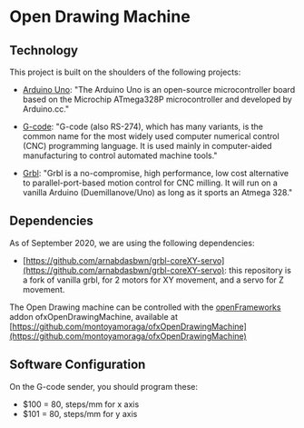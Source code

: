 # Open Drawing Machine

## Technology

This project is built on the shoulders of the following projects:

* [Arduino Uno](https://en.wikipedia.org/wiki/Arduino_Uno): "The Arduino Uno is an open-source microcontroller board based on the Microchip ATmega328P microcontroller and developed by Arduino.cc."

* [G-code](https://en.wikipedia.org/wiki/G-code): "G-code (also RS-274), which has many variants, is the common name for the most widely used computer numerical control (CNC) programming language. It is used mainly in computer-aided manufacturing to control automated machine tools."

* [Grbl](https://github.com/grbl/grbl): "Grbl is a no-compromise, high performance, low cost alternative to parallel-port-based motion control for CNC milling. It will run on a vanilla Arduino (Duemillanove/Uno) as long as it sports an Atmega 328."

## Dependencies

As of September 2020, we are using the following dependencies:

* [https://github.com/arnabdasbwn/grbl-coreXY-servo](https://github.com/arnabdasbwn/grbl-coreXY-servo): this repository is a fork of vanilla grbl, for 2 motors for XY movement, and a servo for Z movement.

The Open Drawing machine can be controlled with the [openFrameworks](https://openframeworks.cc/) addon ofxOpenDrawingMachine, available at [https://github.com/montoyamoraga/ofxOpenDrawingMachine](https://github.com/montoyamoraga/ofxOpenDrawingMachine)

## Software Configuration

On the G-code sender, you should program these:

* $100 = 80, steps/mm for x axis
* $101 = 80, steps/mm for y axis
